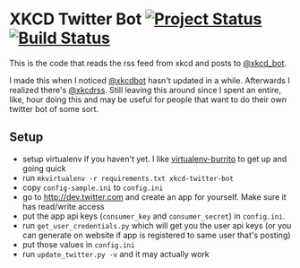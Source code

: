 # XKCD Twitter Bot [![Project Status](http://stillmaintained.com/vrillusions/xkcd-twitter-bot.png)](http://stillmaintained.com/vrillusions/xkcd-twitter-bot) [![Build Status](https://travis-ci.org/vrillusions/xkcd-twitter-bot.svg?branch=master)](https://travis-ci.org/vrillusions/xkcd-twitter-bot)

This is the code that reads the rss feed from xkcd and posts to [@xkcd_bot](http://twitter.com/xkcd_bot).

I made this when I noticed [@xkcdbot](http://twitter.com/xkcdbot) hasn't updated in a while.  Afterwards I realized there's [@xkcdrss](http://twitter.com/xkcdrss).  Still leaving this around since I spent an entire, like, hour doing this and may be useful for people that want to do their own twitter bot of some sort.

## Setup

- setup virtualenv if you haven't yet. I like [virtualenv-burrito](https://github.com/brainsik/virtualenv-burrito) to get up and going quick
- run `mkvirtualenv -r requirements.txt xkcd-twitter-bot`
- copy `config-sample.ini` to `config.ini`
- go to http://dev.twitter.com and create an app for yourself. Make sure it has read/write access
- put the app api keys (`consumer_key` and `consumer_secret`) in `config.ini`.
- run `get_user_credentials.py` which will get you the user api keys (or you can generate on website if app is registered to same user that's posting)
- put those values in `config.ini`
- run `update_twitter.py -v` and it may actually work

